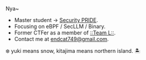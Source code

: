 <!--<p align="center">
<img src="https://raw.githubusercontent.com/Endcat/Endcat/master/banner.png" />
</p>-->
Nya~
- Master student -> [Security PRIDE](https://github.com/security-pride).
- Focusing on eBPF / SecLLM / Binary.
- Former CTFer as a member of [::Team L::](https://l.xdsec.org/about.html).
- Contact me at [endcat749@gmail.com](mailto:endcat749@gmail.com).

❄️ yuki means snow, kitajima means northern island. 🏝️
